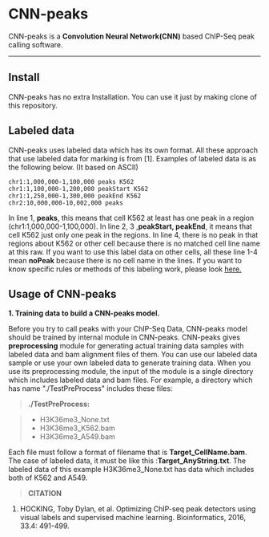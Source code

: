 CNN-peaks
===================



CNN-peaks is a **Convolution Neural Network(CNN)** based ChIP-Seq peak calling software. 

----------


Install
-------------

CNN-peaks has no extra Installation. You can use it just by making clone of this repository.

Labeled data
--------------- 
CNN-peaks uses labeled data which has its own format. All these approach that use labeled data for marking is from [1]. Examples of labeled data is as the following below. (It based on ASCII)

> 
	chr1:1,000,000-1,100,000 peaks K562
	chr1:1,100,000-1,200,000 peakStart K562
	chr1:1,250,000-1,300,000 peakEnd K562
	chr2:10,000,000-10,002,000 peaks


In line 1, **peaks**, this means that cell K562 at least has one peak in a region (chr1:1,000,000-1,100,000). In line 2, 3 ,**peakStart, peakEnd**,  it means that cell K562 just only one peak in the regions. In line 4, there is no peak in that regions about K562 or other cell because there is no matched cell line name at this raw. If you want to use this label data on other cells,  all these line 1-4 mean **noPeak** because there is no cell name in  the lines.  If you want to know specific rules or methods of this labeling work, please look [here.](https://academic.oup.com/bioinformatics/article/33/4/491/2608653/Optimizing-ChIP-seq-peak-detectors-using-visual)


Usage of CNN-peaks
---------------
**1. Training data to build a CNN-peaks model.**

Before you try to call peaks with your ChIP-Seq Data, CNN-peaks model should be trained by internal module in CNN-peaks. CNN-peaks gives **preprocessing** module for generating actual training data samples with labeled data and bam alignment files of them. You can use our labeled data sample or use your own labeled data to generate training data. When you use its preprocessing module, the input of the module is a single directory which includes labeled data and bam files. For example, a directory which has name "./TestPreProcess" includes these files:


> **./TestPreProcess:**

> - H3K36me3_None.txt
> - H3K36me3_K562.bam
> - H3K36me3_A549.bam

Each file must follow a format of filename that is **Target_CellName.bam**. The case of labeled data, it must be like this :**Target_AnyString.txt**. The labeled data of this example H3K36me3_None.txt has data which includes both of K562 and A549.



>**CITATION**
1. HOCKING, Toby Dylan, et al. Optimizing ChIP-seq peak detectors using visual labels and supervised machine learning. Bioinformatics, 2016, 33.4: 491-499.
